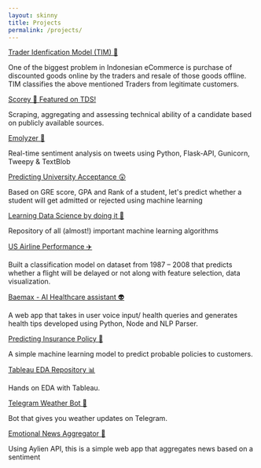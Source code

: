 ```yaml
---
layout: skinny
title: Projects
permalink: /projects/
---
```


  <div class='mb3'>
    <a class='h3 bold black' target='_blank' href='https://github.com/gofornaman/Fraud-Trader-Identification-Model'>
     Trader Idenfication Model (TIM) 👥 
    </a>
    <p> One of the biggest problem in Indonesian eCommerce is purchase of discounted goods online by the traders and resale of those goods offline. TIM classifies the above mentioned Traders from legitimate customers.
    </p>
  </div>

   <div class='mb3'>
    <a class='h3 bold black' target='_blank' href='https://towardsdatascience.com/solving-real-world-problem-using-data-science-e2236159a1a9'> 
     Scorey 💯 <span class='h6 regular'>Featured on TDS!</span>
    </a>
    <p> Scraping, aggregating and assessing technical ability of a candidate based on publicly available sources.
    </p>
  </div>

   <div class='mb3'>
    <a class='h3 bold black' target='_blank' href='https://github.com/gofornaman/Real-Time-Sentiment-Analysis'>
     Emolyzer 😬 
    </a>
    <p> Real-time sentiment analysis on tweets using Python, Flask-API, Gunicorn, Tweepy & TextBlob 
    </p>
  </div>

  <div class='mb3'>
    <a class='h3 bold black' target='_blank' href='https://medium.com/data-science-weekly-dsw/predicting-ms-admission-afbad9c5c599'>
     Predicting University Acceptance 😲  
    </a>
    <p> Based on GRE score, GPA and Rank of a student, let's predict whether a student will get admitted or rejected using machine learning
    </p>
  </div>

  <div class='mb3'>
    <a class='h3 bold black' target='_blank' href='https://github.com/gofornaman/Data-Science-Projects'>
     Learning Data Science by doing it 💪   
    </a>
    <p> Repository of all (almost!) important machine learning algorithms
    </p>
  </div>

  <div class='mb3'>
    <a class='h3 bold black' target='_blank' href='https://github.com/gofornaman/Case-Study-On-Airplane-Delays'>
     US Airline Performance ✈️  
    </a>
    <p>  Built a classification model on dataset from 1987 – 2008 that predicts whether a flight will be delayed or not along with feature selection, data visualization. 
    </p>
  </div>

  <div class='mb3'>
    <a class='h3 bold black' target='_blank' href='https://github.com/gofornaman/Baemax'>
     Baemax - AI Healthcare assistant 👽 
    </a>
    <p> A web app that takes in user voice input/ health queries and generates health tips developed using Python, Node and NLP Parser. 
    </p>
  </div>


   <div class='mb3'>
    <a class='h3 bold black' target='_blank' href='https://github.com/gofornaman/CaseStudy_InsurancePolicy'>
     Predicting Insurance Policy 📓 
    </a>
    <p> A simple machine learning model to predict probable policies to customers.  
    </p>
  </div>
  
  <div class='mb3'>
    <a class='h3 bold black' target='_blank' href='https://github.com/gofornaman/Tableau_projects'>
     Tableau EDA Repository 📊 
    </a>
    <p> Hands on EDA with Tableau.   
    </p>
  </div>

  <div class='mb3'>
    <a class='h3 bold black' target='_blank' href='https://github.com/gofornaman/Telegram_WeatherBot'>
     Telegram Weather Bot 👾 
    </a>
    <p> Bot that gives you weather updates on Telegram.   
    </p>
  </div>

  <div class='mb3'>
    <a class='h3 bold black' target='_blank' href='https://github.com/gofornaman/News-Aggregator'>
     Emotional News Aggregator 💜 
    </a>
    <p> Using Aylien API, this is a simple web app that aggregates news based on a sentiment 
    </p>
  </div>
